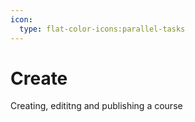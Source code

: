 ```yaml
---
icon:
  type: flat-color-icons:parallel-tasks
---
```


# Create

Creating, edititng and publishing a course